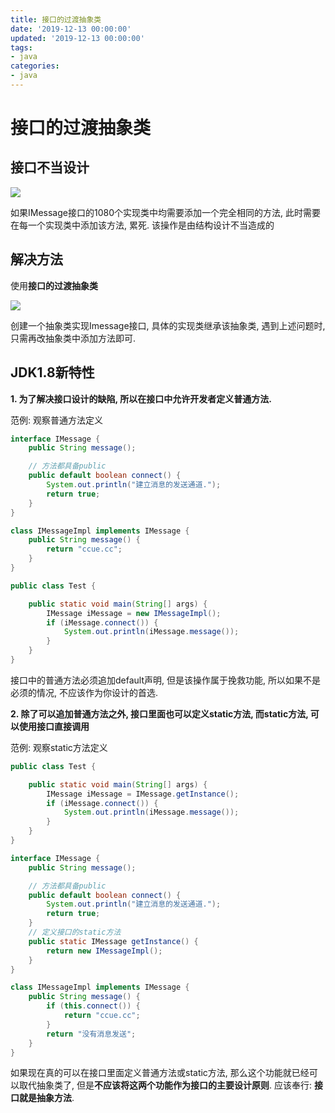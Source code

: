 ```yaml
---
title: 接口的过渡抽象类
date: '2019-12-13 00:00:00'
updated: '2019-12-13 00:00:00'
tags:
- java
categories:
- java
---
```


# 接口的过渡抽象类

## 接口不当设计

![](https://gitee.com/swang-harbin/pic-bed/raw/master/images/2020/20201129025054.png)

如果IMessage接口的1080个实现类中均需要添加一个完全相同的方法, 此时需要在每一个实现类中添加该方法, 累死. 该操作是由结构设计不当造成的

## 解决方法

使用**接口的过渡抽象类**

![](https://gitee.com/swang-harbin/pic-bed/raw/master/images/2020/20201129025128.png)

创建一个抽象类实现Imessage接口, 具体的实现类继承该抽象类, 遇到上述问题时, 只需再改抽象类中添加方法即可.

## JDK1.8新特性

**1. 为了解决接口设计的缺陷, 所以在接口中允许开发者定义普通方法.**

范例: 观察普通方法定义

```java
interface IMessage {
    public String message();

    // 方法都具备public
    public default boolean connect() {
        System.out.println("建立消息的发送通道.");
        return true;
    }
}

class IMessageImpl implements IMessage {
    public String message() {
        return "ccue.cc";
    }
}

public class Test {

    public static void main(String[] args) {
        IMessage iMessage = new IMessageImpl();
        if (iMessage.connect()) {
            System.out.println(iMessage.message());
        }
    }
}
```

接口中的普通方法必须追加default声明, 但是该操作属于挽救功能, 所以如果不是必须的情况, 不应该作为你设计的首选.

**2. 除了可以追加普通方法之外, 接口里面也可以定义static方法, 而static方法, 可以使用接口直接调用**

范例: 观察static方法定义

```java
public class Test {

    public static void main(String[] args) {
        IMessage iMessage = IMessage.getInstance();
        if (iMessage.connect()) {
            System.out.println(iMessage.message());
        }
    }
}

interface IMessage {
    public String message();

    // 方法都具备public
    public default boolean connect() {
        System.out.println("建立消息的发送通道.");
        return true;
    }
    // 定义接口的static方法
    public static IMessage getInstance() {
        return new IMessageImpl();
    }
}

class IMessageImpl implements IMessage {
    public String message() {
        if (this.connect()) {
            return "ccue.cc";
        }
        return "没有消息发送";
    }
}
```

如果现在真的可以在接口里面定义普通方法或static方法, 那么这个功能就已经可以取代抽象类了, 但是**不应该将这两个功能作为接口的主要设计原则**. 应该奉行: **接口就是抽象方法**.
